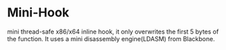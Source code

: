 # Mini-Hook
mini thread-safe x86/x64 inline hook, it only overwrites the first 5 bytes of the function.
It uses a mini disassembly engine(LDASM) from Blackbone.
